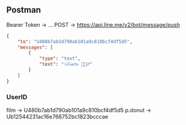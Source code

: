 ## Postman
Bearer Token -> ...
POST -> https://api.line.me/v2/bot/message/push

```json
{
    "to": "U480b7ab1d790ab101a9c810bcf4df5d5",
    "messages": [
        {
            "type": "text",
            "text": "ว่าไงครับ 🙋🏻‍♂️"
        }
    ]
}
```

### UserID
film -> U480b7ab1d790ab101a9c810bcf4df5d5
p.donut -> Ub12544231ac16e766752bc1823bcccae